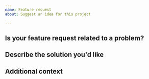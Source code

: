 ```yaml
---
name: Feature request
about: Suggest an idea for this project

---
```


## Is your feature request related to a problem?
<!-- A clear and concise description of what the problem is. Ex. I'm always frustrated when [...] -->

## Describe the solution you'd like
<!--
A clear and concise description of what you want to happen.

Any (sniff) feature request/suggestion should be accompanied by code samples of what should be detected.
And preferably also code samples of code which shouldn't be flagged.
-->

## Additional context
<!-- Add any other context or screenshots about the feature request here. -->
